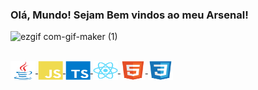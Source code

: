 ### Olá, Mundo! Sejam Bem vindos ao meu Arsenal!
![ezgif com-gif-maker (1)](https://user-images.githubusercontent.com/82036301/134776992-6bbd3543-3d9e-42c6-ade3-48502508324b.gif)

<div align="center">
  <a href="https://github.com/Marco-coutinho">
  
</div>
  
       
 
<div style="display: inline_block"><br>
  <img align="center" alt="cout-CSS" height="30" width="40" src="https://raw.githubusercontent.com/devicons/devicon/master/icons/java/java-original.svg">
  <img align="center" alt="cout-Js" height="30" width="40" src="https://raw.githubusercontent.com/devicons/devicon/master/icons/javascript/javascript-plain.svg">
  <img align="center" alt="cout-Ts" height="30" width="40" src="https://raw.githubusercontent.com/devicons/devicon/master/icons/typescript/typescript-plain.svg">
  <img align="center" alt="cout-React" height="30" width="40" src="https://raw.githubusercontent.com/devicons/devicon/master/icons/react/react-original.svg">
  <img align="center" alt="cout-HTML" height="30" width="40" src="https://raw.githubusercontent.com/devicons/devicon/master/icons/html5/html5-original.svg">
  <img align="center" alt="cout-CSS" height="30" width="40" src="https://raw.githubusercontent.com/devicons/devicon/master/icons/css3/css3-original.svg">
 
</div>
